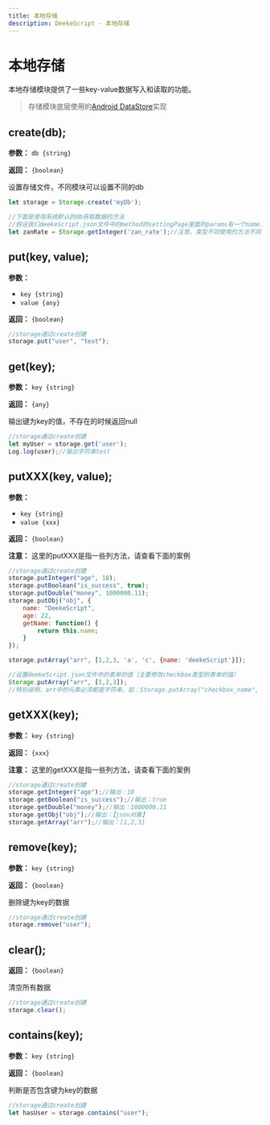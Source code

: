```yaml
---
title: 本地存储
description: DeekeScript - 本地存储
---
```


# 本地存储

本地存储模块提供了一些key-value数据写入和读取的功能。

> 存储模块底层使用的<a target="_blank" href="https://developer.android.com/topic/libraries/architecture/datastore?hl=zh-cn">Android DataStore</a>实现

## create(db);

**参数：** `db {string}`

**返回：** `{boolean}`

设置存储文件，不同模块可以设置不同的db

```javascript
let storage = Storage.create('myDb');

//下面是使用系统默认的db获取数据的方法
//假设我们deekeScript.json文件中的method的settingPage里面的params有一个name为zan_rate的表单，则可以通过下面的方法获取设置的值
let zanRate = Storage.getInteger('zan_rate');//注意，类型不同使用的方法不同，否则读取的数据会存在问题
```

## put(key, value);

**参数：**
- `key {string}`
- `value {any}`

**返回：** `{boolean}`

```javascript
//storage通过create创建
storage.put("user", "test");
```

## get(key);

**参数：** `key {string}`

**返回：** `{any}`

输出键为key的值，不存在的时候返回null

```javascript
//storage通过create创建
let myUser = storage.get('user');
Log.log(user);//输出字符串test
```

## putXXX(key, value);

**参数：**
- `key {string}`
- `value {xxx}`

**返回：** `{boolean}`

**注意：** 这里的putXXX是指一些列方法，请查看下面的案例

```javascript
//storage通过create创建
storage.putInteger("age", 18);
storage.putBoolean("is_success", true);
storage.putDouble("money", 1000000.11);
storage.putObj("obj", {
    name: "DeekeScript",
    age: 22,
    getName: function() {
        return this.name;
    }
});

storage.putArray("arr", [1,2,3, 'a', 'c', {name: 'deekeScript'}]);

//设置deekeScript.json文件中的表单的值（主要修改checkbox类型的表单的值）
Storage.putArray("arr", [1,2,3]);
//特别说明，arr中的元素必须都是字符串，如：Storage.putArray("checkbox_name", ["1","2","3"]);
```

## getXXX(key);

**参数：** `key {string}`

**返回：** `{xxx}`

**注意：** 这里的getXXX是指一些列方法，请查看下面的案例

```javascript
//storage通过create创建
storage.getInteger("age");//输出：18
storage.getBoolean("is_success");//输出：true
storage.getDouble("money");//输出：1000000.11
storage.getObj("obj");//输出：【json对象】
storage.getArray("arr");//输出：[1,2,3]
```

## remove(key);

**参数：** `key {string}`

**返回：** `{boolean}`

删除键为key的数据

```javascript
//storage通过create创建
storage.remove("user");
```

## clear();

**返回：** `{boolean}`

清空所有数据

```javascript
//storage通过create创建
storage.clear();
```

## contains(key);

**参数：** `key {string}`

**返回：** `{boolean}`

判断是否包含键为key的数据

```javascript
//storage通过create创建
let hasUser = storage.contains("user");
```
